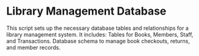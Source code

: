 # Library Management Database

This script sets up the necessary database tables and relationships for a library management system. It includes: Tables for Books, Members, Staff, and Transactions.
Database schema to manage book checkouts, returns, and member records.
